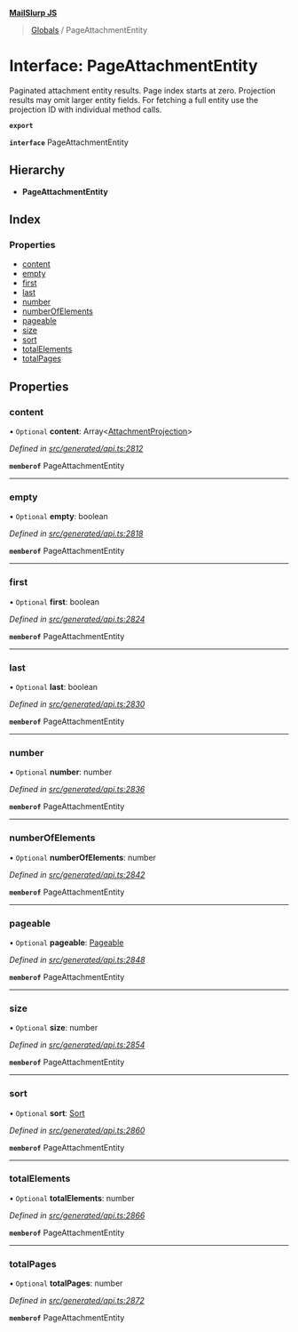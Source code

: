 **[MailSlurp JS](../README.md)**

> [Globals](../README.md) / PageAttachmentEntity

# Interface: PageAttachmentEntity

Paginated attachment entity results. Page index starts at zero. Projection results may omit larger entity fields. For fetching a full entity use the projection ID with individual method calls.

**`export`** 

**`interface`** PageAttachmentEntity

## Hierarchy

* **PageAttachmentEntity**

## Index

### Properties

* [content](pageattachmententity.md#content)
* [empty](pageattachmententity.md#empty)
* [first](pageattachmententity.md#first)
* [last](pageattachmententity.md#last)
* [number](pageattachmententity.md#number)
* [numberOfElements](pageattachmententity.md#numberofelements)
* [pageable](pageattachmententity.md#pageable)
* [size](pageattachmententity.md#size)
* [sort](pageattachmententity.md#sort)
* [totalElements](pageattachmententity.md#totalelements)
* [totalPages](pageattachmententity.md#totalpages)

## Properties

### content

• `Optional` **content**: Array\<[AttachmentProjection](attachmentprojection.md)>

*Defined in [src/generated/api.ts:2812](https://github.com/mailslurp/mailslurp-client/blob/a8663d0/src/generated/api.ts#L2812)*

**`memberof`** PageAttachmentEntity

___

### empty

• `Optional` **empty**: boolean

*Defined in [src/generated/api.ts:2818](https://github.com/mailslurp/mailslurp-client/blob/a8663d0/src/generated/api.ts#L2818)*

**`memberof`** PageAttachmentEntity

___

### first

• `Optional` **first**: boolean

*Defined in [src/generated/api.ts:2824](https://github.com/mailslurp/mailslurp-client/blob/a8663d0/src/generated/api.ts#L2824)*

**`memberof`** PageAttachmentEntity

___

### last

• `Optional` **last**: boolean

*Defined in [src/generated/api.ts:2830](https://github.com/mailslurp/mailslurp-client/blob/a8663d0/src/generated/api.ts#L2830)*

**`memberof`** PageAttachmentEntity

___

### number

• `Optional` **number**: number

*Defined in [src/generated/api.ts:2836](https://github.com/mailslurp/mailslurp-client/blob/a8663d0/src/generated/api.ts#L2836)*

**`memberof`** PageAttachmentEntity

___

### numberOfElements

• `Optional` **numberOfElements**: number

*Defined in [src/generated/api.ts:2842](https://github.com/mailslurp/mailslurp-client/blob/a8663d0/src/generated/api.ts#L2842)*

**`memberof`** PageAttachmentEntity

___

### pageable

• `Optional` **pageable**: [Pageable](pageable.md)

*Defined in [src/generated/api.ts:2848](https://github.com/mailslurp/mailslurp-client/blob/a8663d0/src/generated/api.ts#L2848)*

**`memberof`** PageAttachmentEntity

___

### size

• `Optional` **size**: number

*Defined in [src/generated/api.ts:2854](https://github.com/mailslurp/mailslurp-client/blob/a8663d0/src/generated/api.ts#L2854)*

**`memberof`** PageAttachmentEntity

___

### sort

• `Optional` **sort**: [Sort](sort.md)

*Defined in [src/generated/api.ts:2860](https://github.com/mailslurp/mailslurp-client/blob/a8663d0/src/generated/api.ts#L2860)*

**`memberof`** PageAttachmentEntity

___

### totalElements

• `Optional` **totalElements**: number

*Defined in [src/generated/api.ts:2866](https://github.com/mailslurp/mailslurp-client/blob/a8663d0/src/generated/api.ts#L2866)*

**`memberof`** PageAttachmentEntity

___

### totalPages

• `Optional` **totalPages**: number

*Defined in [src/generated/api.ts:2872](https://github.com/mailslurp/mailslurp-client/blob/a8663d0/src/generated/api.ts#L2872)*

**`memberof`** PageAttachmentEntity
